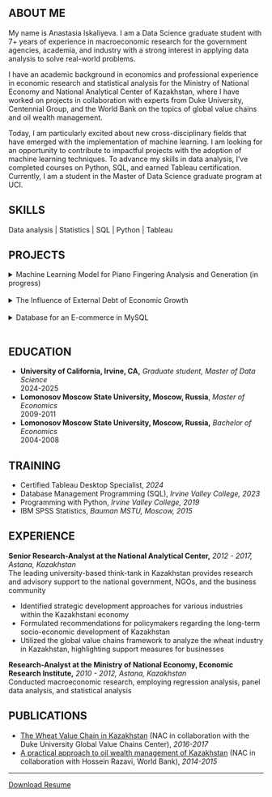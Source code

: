 ## ABOUT ME

My name is Anastasia Iskaliyeva. I am a Data Science graduate student with 7+ years of experience in macroeconomic research for the government agencies, academia, and industry with a strong interest in applying data analysis to solve real-world problems.

I have an academic background in economics and professional experience in economic research and statistical analysis for the Ministry of National Economy and National Analytical Center of Kazakhstan, where I have worked on projects in collaboration with experts from Duke University, Centennial Group, and the World Bank on the topics of global value chains and oil wealth management.

Today, I am particularly excited about new cross-disciplinary fields that have emerged with the implementation of machine learning. I am looking for an opportunity to contribute to impactful projects with the adoption of machine learning techniques. To advance my skills in data analysis, I’ve completed courses on Python, SQL, and earned Tableau certification. Currently, I am a student in the Master of Data Science graduate program at UCI.

## SKILLS

Data analysis | Statistics | SQL | Python | Tableau

## PROJECTS
<details>
  <summary>Machine Learning Model for Piano Fingering Analysis and Generation (in progress)</summary>
<br>
<p>Developed a machine learning model to analyze and generate piano fingering suggestions. Utilizing XML-formatted sheet music with fingering annotations (MusicXML) as training data, the model aims to automatically suggest optimal fingerings for new pieces, enhancing the learning experience for pianists.</p>
</details>
<br>

<details>
  <summary>The Influence of External Debt of Economic Growth</summary>

<br>
<p>Employed Python to build an economic growth model based on IMF research, utilizing World Bank data. Conducted data analysis, curve fitting, and time series modeling (ARIMAX) to assess the relationship between debt and GDP. Discovered insights into the complex dynamics between debt and economic growth, providing valuable information for policymakers.</p>

More details in [Github repo](https://github.com/Anastasia1707/debt_and_gdp)
</details>
<br>

<details>
  <summary>Database for an E-commerce in MySQL</summary>
 
 <br>
 <p>Built a logical diagram for an online store that manages its products, customer interactions, and order fulfillment process. Customers can browse, order, and review products through the company’s website, while the business handles order processing, shipping, and payment management.</p>

  More details in [Github repo](https://github.com/Anastasia1707/MySQL-E-commerce) 
</details>
<br>

## EDUCATION

* **University of California, Irvine, CA,** *Graduate student, Master of Data Science*
  <br>2024-2025
* **Lomonosov Moscow State University, Moscow, Russia**, *Master of Economics*
  <br>2009-2011
* **Lomonosov Moscow State University, Moscow, Russia,** *Bachelor of Economics*
  <br>2004-2008

## TRAINING
* Certified Tableau Desktop Specialist, *2024*
*	Database Management Programming (SQL), *Irvine Valley College, 2023*
*	Programming with Python, *Irvine Valley College, 2019*
*	IBM SPSS Statistics, *Bauman MSTU, Moscow, 2015*

## EXPERIENCE
**Senior Research-Analyst at the National Analytical Center,** *2012 - 2017, Astana, Kazakhstan*
<br>The leading university-based think-tank in Kazakhstan provides research and advisory support to the national government, NGOs, and the business community
  * Identified strategic development approaches for various industries within the Kazakhstani economy
  * Formulated recommendations for policymakers regarding the long-term socio-economic development of Kazakhstan
  * Utilized the global value chains framework to analyze the wheat industry in Kazakhstan, highlighting support measures for businesses

**Research-Analyst at the Ministry of National Economy, Economic Research Institute,** *2010 - 2012, Astana, Kazakhstan*
<br>Conducted macroeconomic research, employing regression analysis, panel data analysis, and statistical analysis

## PUBLICATIONS
-	[The Wheat Value Chain in Kazakhstan](https://www.globalvaluechains.org/wp-content/uploads/Wheat-Report-R4-PRINT.pdf) (NAC in collaboration with the Duke University Global Value Chains Center), *2016-2017*
-	[A practical approach to oil wealth management of Kazakhstan](https://www.researchgate.net/publication/272382187_A_practical_approach_to_oil_wealth_management_Application_to_the_case_of_Kazakhstan) (NAC in collaboration with Hossein Razavi, World Bank), *2014-2015*

---
[Download Resume](https://github.com/Anastasia1707/Anastasia1707.github.io/blob/main/Anastasia_Iskaliyeva_Resume.pdf?raw=true)
